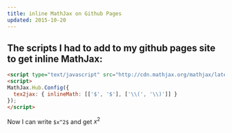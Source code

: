 ```yaml
---
title: inline MathJax on Github Pages
updated: 2015-10-20
---
```



## The scripts I had to add to my github pages site to get inline MathJax:

```HTML
<script type="text/javascript" src="http://cdn.mathjax.org/mathjax/latest/MathJax.js?config=TeX-AMS-MML_HTMLorMML"></script>
<script>
MathJax.Hub.Config({
  tex2jax: { inlineMath: [['$', '$'], ['\\(', '\\)']] }
});
</script>
```

Now I can write `$x^2$` and get $x^2$
